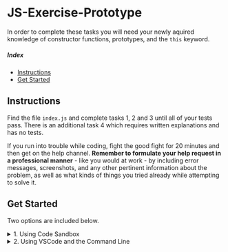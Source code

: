 # JS-Exercise-Prototype

In order to complete these tasks you will need your newly aquired knowledge of constructor functions, prototypes, and the `this` keyword.

##### Index

* [Instructions](#instructions)
* [Get Started](#get-started)

## Instructions

Find the file `index.js` and complete tasks 1, 2 and 3 until all of your tests pass.
There is an additional task 4 which requires written explanations and has no tests.

If you run into trouble while coding, fight the good fight for 20 minutes and then get on the help channel. __Remember to formulate your help request in a professional manner__ - like you would at work - by including error messages, screenshots, and any other pertinent information about the problem, as well as what kinds of things you tried already while attempting to solve it.

## Get Started

Two options are included below.

<details>
  <summary>1. Using Code Sandbox</summary>

  * Launch the sandbox using the link below.
  * Sign into Code Sandbox.
  * Fork the sandbox.
  * See your tests running on the "Browser" tab (NOT the "Tests" tab).
  * The way you'll submit your work will be by pasting a link to your fork into the submission form.

  [LAUNCH ON CODESANDBOX 🚀](https://codesandbox.io/s/github/LambdaSchool/JS-Exercise-Prototype?previewwindow=browser)

  <img src="https://tk-assets.lambdaschool.com/ca399496-ca49-4f71-9ee7-55401d8cfe64_sandbox-instructions.png"
      alt="instructions on how to use Code Sandbox" />
</details>

<details>
  <summary>2. Using VSCode and the Command Line</summary>

  1. Fork repo and add TL as collaborator on Github.
  1. Clone _your_ fork (not Lambda's repo by mistake!).
  1. `cd` into your newly cloned repository.
  1. Create a new branch: `git checkout -b <firstName-lastName>`.
  1. Install dependencies using npm.
  1. Run the test:watch command.
  1. Work on your branch, push commits and create PR as usual.

  ```sh
    git clone <insert your git clone url here>
    cd <repo folder name>
    npm install
    npm run test:watch
  ```
</details>